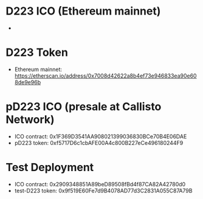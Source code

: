 # D223 ICO (Ethereum mainnet)

- 

# D223 Token

- Ethereum mainnet: https://etherscan.io/address/0x7008d42622a8b4ef73e946833ea90e608de9e96b


# pD223 ICO (presale at Callisto Network)

- ICO contract: 0x1F369D3541AA908021399036830BCe70B4E06DAE
- pD223 token: 0xf5717D6c1cbAFE00A4c800B227eCe496180244F9

# Test Deployment

- ICO contract: 0x2909348851A89beD89508fBd4f87CA82A42780d0
- test-D223 token: 0x9f519E60Fe7d9B4078AD77d3C2831A055C87A79B
